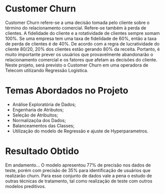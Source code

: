 # Customer Churn
Customer Churn refere-se a uma decisão tomada pelo cliente sobre o término do relacionamento comercial. Refere-se também à perda de clientes. A fidelidade do cliente e a rotatividade de clientes sempre somam 100%. Se uma empresa tem uma taxa de fidelidade de 60%, então a taxa de perda de clientes é de 40%. De acordo com a regra de lucratividade do cliente 80/20, 20% dos clientes estão gerando 80% da receita. Portanto, é muito importante prever os usuários que provavelmente abandonarão o relacionamento comercial e os fatores que afetam as decisões do cliente. Neste projeto, será previsto o Customer Churn em uma operadora de Telecom utilizando Regressão Logística.

# Temas Abordados no Projeto
* Análise Exploratória de Dados;
* Engenharia de Atributos;
* Seleção de Atribuitos;
* Normalizaçõa dos Dados;
* Balanceamentos das Classes;
* Utilização do modelo de Regressão e ajuste de Hyperparametros.

# Resultado Obtido
Em andamento... O modelo apresentou 77% de precisão nos dados de teste, porém com precisão de 35% para identificação de usuários que realizarão churn. Para esse conjunto de dados vale a pena o estudo de outras técnicas de tratamento, tal como realização de teste com outros modelos preditivos.
